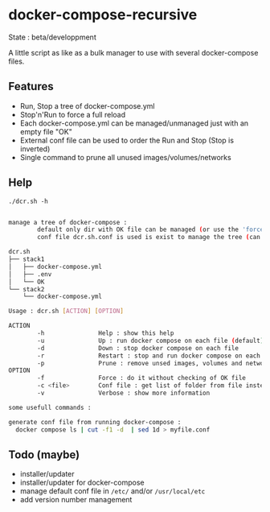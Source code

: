# docker-compose-recursive

State : beta/developpment

A little script as like as a bulk manager to use with several docker-compose files.

## Features

- Run, Stop a tree of docker-compose.yml
- Stop'n'Run to force a full reload
- Each docker-compose.yml can be managed/unmanaged just with an empty file "OK"
- External conf file can be used to order the Run and Stop (Stop is inverted)
- Single command to prune all unused images/volumes/networks

## Help

`./dcr.sh -h`
```bash

manage a tree of docker-compose :
        default only dir with OK file can be managed (or use the 'force' option)
        conf file dcr.sh.conf is used is exist to manage the tree (can be define too by -c)

dcr.sh
├── stack1
│   ├── docker-compose.yml
│   ├── .env
│   └── OK
└── stack2
    └── docker-compose.yml

Usage : dcr.sh [ACTION] [OPTION]

ACTION
        -h               Help : show this help
        -u               Up : run docker compose on each file (default)
        -d               Down : stop docker compose on each file
        -r               Restart : stop and run docker compose on each file
        -p               Prune : remove unsed images, volumes and networks
OPTION
        -f               Force : do it without checking of OK file
        -c <file>        Conf file : get list of folder from file instead of generate it
        -v               Verbose : show more information

some usefull commands :

generate conf file from running docker-compose :
  docker compose ls | cut -f1 -d  | sed 1d > myfile.conf

```

## Todo (maybe)

- installer/updater
- installer/updater for docker-compose
- manage default conf file in `/etc/` and/or `/usr/local/etc`
- add version number management
